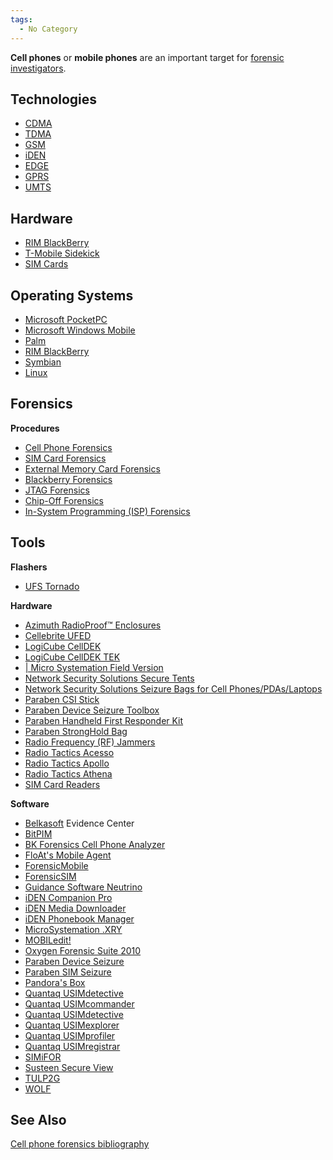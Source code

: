 ```yaml
---
tags:
  - No Category
---
```

**Cell phones** or **mobile phones** are an important target for
[forensic investigators](forensic_investigator.md).

## Technologies

- [CDMA](cdma.md)
- [TDMA](tdma.md)
- [GSM](gsm.md)
- [iDEN](iden.md)
- [EDGE](edge.md)
- [GPRS](gprs.md)
- [UMTS](umts.md)

## Hardware

- [RIM BlackBerry](rim_blackberry.md)
- [T-Mobile Sidekick](t-mobile_sidekick.md)
- [SIM Cards](sim_cards.md)

## Operating Systems

- [Microsoft PocketPC](microsoft_pocketpc.md)
- [Microsoft Windows Mobile](microsoft_windows_mobile.md)
- [Palm](palm.md)
- [RIM BlackBerry](rim_blackberry.md)
- [Symbian](symbian.md)
- [Linux](linux.md)

## Forensics

**Procedures**

- [Cell Phone Forensics](cell_phone_forensics.md)
- [SIM Card Forensics](sim_card_forensics.md)
- [External Memory Card
  Forensics](external_memory_card_forensics.md)
- [Blackberry Forensics](blackberry_forensics.md)
- [JTAG Forensics](jtag_forensics.md)
- [Chip-Off Forensics](chip-off_forensics.md)
- [In-System Programming (ISP)
  Forensics](in-system_programming_(isp)_forensics.md)

## Tools

**Flashers**

- [UFS Tornado](ufs_tornado.md)

**Hardware**

- [Azimuth RadioProof™
  Enclosures](azimuth_radioproof™_enclosures.md)
- [Cellebrite UFED](cellebrite_ufed.md)
- [LogiCube CellDEK](logicube_celldek.md)
- [LogiCube CellDEK TEK](logicube_celldek_tek.md)
- [\| Micro Systemation Field
  Version](http://www.msab.com/xry/field-version)
- [Network Security Solutions Secure
  Tents](network_security_solutions_secure_tents.md)
- [Network Security Solutions Seizure Bags for Cell
  Phones/PDAs/Laptops](network_security_solutions_seizure_bags_for_cell_phones/pdas/laptops.md)
- [Paraben CSI Stick](paraben_csi_stick.md)
- [Paraben Device Seizure
  Toolbox](paraben_device_seizure_toolbox.md)
- [Paraben Handheld First Responder
  Kit](paraben_handheld_first_responder_kit.md)
- [Paraben StrongHold Bag](paraben_stronghold_bag.md)
- [Radio Frequency (RF)
  Jammers](radio_frequency_(rf)_jammers.md)
- [Radio Tactics Acesso](radio_tactics_acesso.md)
- [Radio Tactics Apollo](radio_tactics_apollo.md)
- [Radio Tactics Athena](radio_tactics_athena.md)
- [SIM Card Readers](sim_card_readers.md)

**Software**

- [Belkasoft](belkasoft.md) Evidence Center
- [BitPIM](bitpim.md)
- [BK Forensics Cell Phone
  Analyzer](bk_forensics_cell_phone_analyzer.md)
- [FloAt's Mobile Agent](float's_mobile_agent.md)
- [ForensicMobile](forensicmobile.md)
- [ForensicSIM](forensicsim.md)
- [Guidance Software Neutrino](guidance_software_neutrino.md)
- [iDEN Companion Pro](iden_companion_pro.md)
- [iDEN Media Downloader](iden_media_downloader.md)
- [iDEN Phonebook Manager](iden_phonebook_manager.md)
- [MicroSystemation .XRY](.xry.md)
- [MOBILedit!](mobiledit!.md)
- [Oxygen Forensic Suite 2010](oxygen_forensic_suite_2010.md)
- [Paraben Device Seizure](paraben_device_seizure.md)
- [Paraben SIM Seizure](paraben_sim_seizure.md)
- [Pandora's Box](pandora's_box.md)
- [Quantaq USIMdetective](quantaq_usimdetective.md)
- [Quantaq USIMcommander](quantaq_usimcommander.md)
- [Quantaq USIMdetective](quantaq_usimdetective.md)
- [Quantaq USIMexplorer](quantaq_usimexplorer.md)
- [Quantaq USIMprofiler](quantaq_usimprofiler.md)
- [Quantaq USIMregistrar](quantaq_usimregistrar.md)
- [SIMiFOR](simifor.md)
- [Susteen Secure View](susteen_secure_view.md)
- [TULP2G](tulp2g.md)
- [WOLF](wolf.md)

## See Also

[Cell phone forensics
bibliography](cell_phone_forensics_bibliography.md)